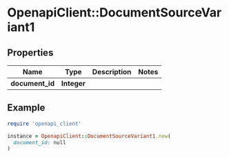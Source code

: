 # OpenapiClient::DocumentSourceVariant1

## Properties

| Name | Type | Description | Notes |
| ---- | ---- | ----------- | ----- |
| **document_id** | **Integer** |  |  |

## Example

```ruby
require 'openapi_client'

instance = OpenapiClient::DocumentSourceVariant1.new(
  document_id: null
)
```

